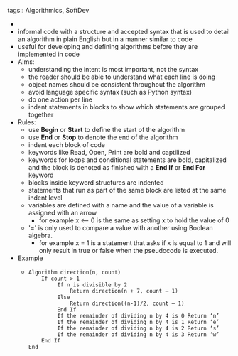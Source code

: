 tags:: Algorithmics, SoftDev

-
- informal code with a structure and accepted syntax that is used to detail an algorithm in plain English but in a manner similar to code
- useful for developing and defining algorithms before they are implemented in code
- Aims:
	- understanding the intent is most important, not the syntax
	- the reader should be able to understand what each line is doing
	- object names should be consistent throughout the algorithm
	- avoid language specific syntax (such as Python syntax)
	- do one action per line
	- indent statements in blocks to show which statements are grouped together
- Rules:
	- use **Begin** or **Start** to define the start of the algorithm
	- use **End** or **Stop** to denote the end of the algorithm
	- indent each block of code
	- keywords like Read, Open, Print are bold and captilized
	- keywords for loops and conditional statements are bold, capitalized and the block is denoted as finished with a **End If** or **End For** keyword
	- blocks inside keyword structures are indented
	- statements that run as part of the same block are listed at the same indent level
	- variables are defined with a name and the value of a variable is assigned with an arrow
		- for example x <-- 0 is the same as setting x to hold the value of 0
	- '=' is only used to compare a value with another using Boolean algebra.
		- for example x = 1 is a statement that asks if x is equal to 1 and will only result in true or false when the pseudocode is executed.
- Example
	- ```
	  Algorithm direction(n, count)
	      If count > 1
	           If n is divisible by 2
	               Return direction(n + 7, count – 1)
	           Else
	               Return direction((n-1)/2, count – 1)
	           End If
	           If the remainder of dividing n by 4 is 0 Return ‘n’
	           If the remainder of dividing n by 4 is 1 Return ‘e’
	           If the remainder of dividing n by 4 is 2 Return ‘s’
	           If the remainder of dividing n by 4 is 3 Return ‘w’
	      End If
	  End
	  ```